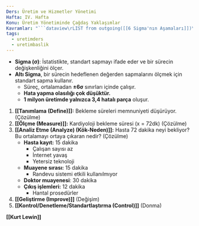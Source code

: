```yaml
---
Ders: Üretim ve Hizmetler Yönetimi
Hafta: IV. Hafta
Konu: Üretim Yönetiminde Çağdaş Yaklaşımlar
Kavramlar: "```dataview\rLIST from outgoing([[6 Sigma'nın Aşamaları]])\r```"
tags:
  - uretimders
  - uretimbaslik
---
```


- **Sigma (σ)**: İstatistikte, standart sapmayı ifade eder ve bir sürecin değişkenliğini ölçer.
- **Altı Sigma**, bir sürecin hedeflenen değerden sapmalarını ölçmek için standart sapma kullanır.
	- Süreç, ortalamadan **±6σ** sınırları içinde çalışır.
	- **Hata yapma olasılığı çok düşüktür.**
	- **1 milyon üretimde yalnızca 3,4 hatalı parça** oluşur.

1. **[[Tanımlama (Define)]]:** Bekleme süreleri memnuniyeti düşürüyor.	(Çözülme)
2. **[[Ölçme (Measure)]]:** Kardiyoloji bekleme süresi (x = 72dk) (Çözülme)
3. **[[Analiz Etme (Analyze) (Kök-Neden)]]:** Hasta 72 dakika neyi bekliyor? Bu ortalamayı ortaya çıkaran nedir?  (Çözülme)
	- **Hasta kayıt:** 15 dakika
		- Çalışan sayısı az
		- İnternet yavaş
		- Yetersiz teknoloji
	- **Muayene sırası:** 15 dakika
		- Randevu sistemi etkili kullanılmıyor
	- **Doktor muayenesi**: 30 dakika
	- **Çıkış işlemleri:** 12 dakika
		- Hantal prosedürler
4. **[[Geliştirme (Improve)]]** (Değişim)  
5. **[[Kontrol/Denetleme/Standartlaştırma (Control)]]** (Donma)

**[[Kurt Lewin]]**